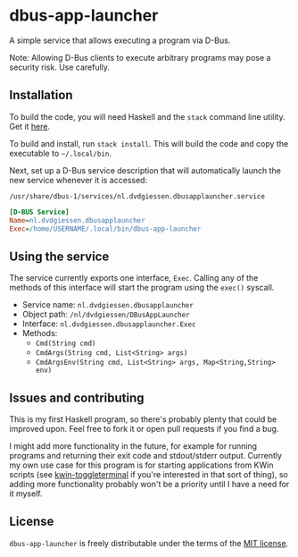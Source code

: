 # dbus-app-launcher

A simple service that allows executing a program via D-Bus.

Note: Allowing D-Bus clients to execute arbitrary programs may pose a security
risk. Use carefully.

## Installation

To build the code, you will need Haskell and the `stack` command line utility.
Get it [here](https://docs.haskellstack.org/en/stable/).

To build and install, run `stack install`. This will build the code and copy the
executable to `~/.local/bin`.

Next, set up a D-Bus service description that will automatically launch the new
service whenever it is accessed:

`/usr/share/dbus-1/services/nl.dvdgiessen.dbusapplauncher.service`

```ini
[D-BUS Service]
Name=nl.dvdgiessen.dbusapplauncher
Exec=/home/USERNAME/.local/bin/dbus-app-launcher
```

## Using the service

The service currently exports one interface, `Exec`. Calling any of the methods
of this interface will start the program using the `exec()` syscall.

- Service name: `nl.dvdgiessen.dbusapplauncher`
- Object path: `/nl/dvdgiessen/DBusAppLauncher`
- Interface: `nl.dvdgiessen.dbusapplauncher.Exec`
- Methods:
  - `Cmd(String cmd)`
  - `CmdArgs(String cmd, List<String> args)`
  - `CmdArgsEnv(String cmd, List<String> args, Map<String,String> env)`

## Issues and contributing

This is my first Haskell program, so there's probably plenty that could be
improved upon. Feel free to fork it or open pull requests if you find a bug.

I might add more functionality in the future, for example for running programs
and returning their exit code and stdout/stderr output. Currently my own use
case for this program is for starting applications from KWin scripts (see
[kwin-toggleterminal](https://github.com/DvdGiessen/kwin-toggleterminal) if
you're interested in that sort of thing), so adding more functionality probably
won't be a priority until I have a need for it myself.

## License

`dbus-app-launcher` is freely distributable under the terms of the
[MIT license](https://github.com/DvdGiessen/dbus-app-launcher/blob/master/LICENSE).
